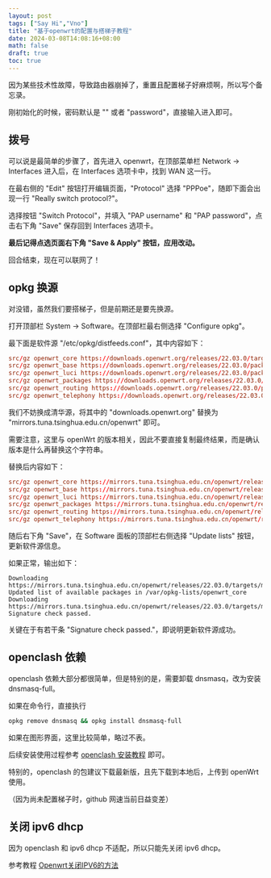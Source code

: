 ```yaml
---
layout: post
tags: ["Say Hi","Vno"]
title: "基于openwrt的配置与搭梯子教程"
date: 2024-03-08T14:08:16+08:00
math: false
draft: true
toc: true
---
```


因为某些技术性故障，导致路由器崩掉了，重置且配置梯子好麻烦啊，所以写个备忘录。

<!--more-->

<!-- toc -->

刚初始化的时候，密码默认是 "" 或者 "password"，直接输入进入即可。

## 拨号

可以说是最简单的步骤了，首先进入 openwrt，在顶部菜单栏 Network -> Interfaces 进入后，在 Interfaces 选项卡中，找到 WAN 这一行。

在最右侧的 "Edit" 按钮打开编辑页面，"Protocol" 选择 "PPPoe"，随即下面会出现一行 "Really switch protocol?"。

选择按钮 "Switch Protocol"，并填入 "PAP username" 和 "PAP password"，点击右下角 "Save" 保存回到 Interfaces 选项卡。

**最后记得点选页面右下角 "Save & Apply" 按钮，应用改动。**

回合结束，现在可以联网了！

## opkg 换源

对没错，虽然我们要搭梯子，但是前期还是要先换源。

打开顶部栏 System -> Software。在顶部栏最右侧选择 "Configure opkg"。

最下面是软件源 "/etc/opkg/distfeeds.conf"，其中内容如下：

```conf
src/gz openwrt_core https://downloads.openwrt.org/releases/22.03.0/targets/mediatek/mt7622/packages
src/gz openwrt_base https://downloads.openwrt.org/releases/22.03.0/packages/aarch64_cortex-a53/base
src/gz openwrt_luci https://downloads.openwrt.org/releases/22.03.0/packages/aarch64_cortex-a53/luci
src/gz openwrt_packages https://downloads.openwrt.org/releases/22.03.0/packages/aarch64_cortex-a53/packages
src/gz openwrt_routing https://downloads.openwrt.org/releases/22.03.0/packages/aarch64_cortex-a53/routing
src/gz openwrt_telephony https://downloads.openwrt.org/releases/22.03.0/packages/aarch64_cortex-a53/telephony
```

我们不妨换成清华源，将其中的 "downloads.openwrt.org" 替换为 "mirrors.tuna.tsinghua.edu.cn/openwrt" 即可。

需要注意，这里与 openWrt 的版本相关，因此不要直接复制最终结果，而是确认版本是什么再替换这个字符串。

替换后内容如下：

```conf
src/gz openwrt_core https://mirrors.tuna.tsinghua.edu.cn/openwrt/releases/22.03.0/targets/mediatek/mt7622/packages
src/gz openwrt_base https://mirrors.tuna.tsinghua.edu.cn/openwrt/releases/22.03.0/packages/aarch64_cortex-a53/base
src/gz openwrt_luci https://mirrors.tuna.tsinghua.edu.cn/openwrt/releases/22.03.0/packages/aarch64_cortex-a53/luci
src/gz openwrt_packages https://mirrors.tuna.tsinghua.edu.cn/openwrt/releases/22.03.0/packages/aarch64_cortex-a53/packages
src/gz openwrt_routing https://mirrors.tuna.tsinghua.edu.cn/openwrt/releases/22.03.0/packages/aarch64_cortex-a53/routing
src/gz openwrt_telephony https://mirrors.tuna.tsinghua.edu.cn/openwrt/releases/22.03.0/packages/aarch64_cortex-a53/telephony
```

随后右下角 "Save"，在 Software 面板的顶部栏右侧选择 "Update lists" 按钮，更新软件源信息。

如果正常，输出如下：

```
Downloading https://mirrors.tuna.tsinghua.edu.cn/openwrt/releases/22.03.0/targets/mediatek/mt7622/packages/Packages.gz
Updated list of available packages in /var/opkg-lists/openwrt_core
Downloading https://mirrors.tuna.tsinghua.edu.cn/openwrt/releases/22.03.0/targets/mediatek/mt7622/packages/Packages.sig
Signature check passed.
```

关键在于有若干条 "Signature check passed."，即说明更新软件源成功。

## openclash 依赖

openclash 依赖大部分都很简单，但是特别的是，需要卸载 dnsmasq，改为安装 dnsmasq-full。

如果在命令行，直接执行

```sh
opkg remove dnsmasq && opkg install dnsmasq-full
```

如果在图形界面，这里比较简单，略过不表。

后续安装使用过程参考 [openclash 安装教程](https://blog.hellowood.dev/posts/openwrt-安装使用-openclash/) 即可。

特别的，openclash 的包建议下载最新版，且先下载到本地后，上传到 openWrt 使用。

（因为尚未配置梯子时，github 网速当前日益变差）

## 关闭 ipv6 dhcp

因为 openclash 和 ipv6 dhcp 不适配，所以只能先关闭 ipv6 dhcp。

参考教程 [Openwrt关闭IPV6的方法](https://www.kancloud.cn/bigdongdong%20/armgear/3071459)
